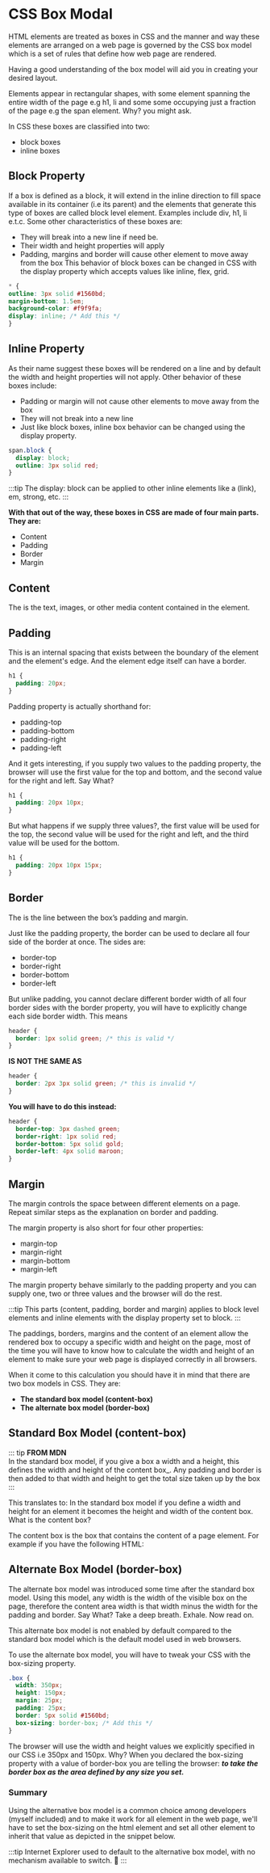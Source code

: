 # CSS Box Modal

HTML elements are treated as boxes in CSS and the manner and way these elements are arranged on a web page is governed by the CSS box model which is a set of rules that define how web page are rendered.

Having a good understanding of the box model will aid you in creating your desired layout.

Elements appear in rectangular shapes, with some element spanning the entire width of the page e.g h1, li and some some occupying just a fraction of the page e.g the span element. Why? you might ask.

In CSS these boxes are classified into two:

- block boxes
- inline boxes

## Block Property

If a box is defined as a block, it will extend in the inline direction to fill space available in its container (i.e its parent) and the elements that generate this type of boxes are called block level element. Examples include div, h1, li e.t.c. Some other characteristics of these boxes are:

- They will break into a new line if need be.
- Their width and height properties will apply
- Padding, margins and border will cause other element to move away from the box
  This behavior of block boxes can be changed in CSS with the display property which accepts values like inline, flex, grid.

```CSS
* {
outline: 3px solid #1560bd;
margin-bottom: 1.5em;
background-color: #f9f9fa;
display: inline; /* Add this */
}
```

## Inline Property

As their name suggest these boxes will be rendered on a line and by default the width and height properties will not apply. Other behavior of these boxes include:

- Padding or margin will not cause other elements to move away from the box
- They will not break into a new line
- Just like block boxes, inline box behavior can be changed using the display property.

```CSS
span.block {
  display: block;
  outline: 3px solid red;
}
```

:::tip
The display: block can be applied to other inline elements like a (link), em, strong, etc.
:::

**With that out of the way, these boxes in CSS are made of four main parts. They are:**

- Content
- Padding
- Border
- Margin

## Content

The is the text, images, or other media content contained in the element.

## Padding

This is an internal spacing that exists between the boundary of the element and the element's edge. And the element edge itself can have a border.

```css
h1 {
  padding: 20px;
}
```

Padding property is actually shorthand for:

- padding-top
- padding-bottom
- padding-right
- padding-left

And it gets interesting, if you supply two values to the padding property, the browser will use the first value for the top and bottom, and the second value for the right and left. Say What?

```css
h1 {
  padding: 20px 10px;
}
```

But what happens if we supply three values?, the first value will be used for the top, the second value will be used for the right and left, and the third value will be used for the bottom.

```css
h1 {
  padding: 20px 10px 15px;
}
```

## Border

The is the line between the box’s padding and margin.

Just like the padding property, the border can be used to declare all four side of the border at once. The sides are:

- border-top
- border-right
- border-bottom
- border-left

But unlike padding, you cannot declare different border width of all four border sides with the border property, you will have to explicitly change each side border width. This means

```css
header {
  border: 1px solid green; /* this is valid */
}
```

**IS NOT THE SAME AS**

```css
header {
  border: 2px 3px solid green; /* this is invalid */
}
```

**You will have to do this instead:**

```css
header {
  border-top: 3px dashed green;
  border-right: 1px solid red;
  border-bottom: 5px solid gold;
  border-left: 4px solid maroon;
}
```

## Margin

The margin controls the space between different elements on a page. Repeat similar steps as the explanation on border and padding.

The margin property is also short for four other properties:

- margin-top
- margin-right
- margin-bottom
- margin-left

The margin property behave similarly to the padding property and you can supply one, two or three values and the browser will do the rest.

:::tip
This parts (content, padding, border and margin) applies to block level elements and inline elements with the display property set to block.
:::

The paddings, borders, margins and the content of an element allow the rendered box to occupy a specific width and height on the page, most of the time you will have to know how to calculate the width and height of an element to make sure your web page is displayed correctly in all browsers.

When it come to this calculation you should have it in mind that there are two box models in CSS. They are:

- **The standard box model (content-box)**
- **The alternate box model (border-box)**

## Standard Box Model (content-box)

::: tip
**FROM MDN**
<br>
In the standard box model, if you give a box a width and a height, this defines the width and height of the content box\_. Any padding and border is then added to that width and height to get the total size taken up by the box
:::

This translates to: In the standard box model if you define a width and height for an element it becomes the height and width of the content box. What is the content box?

The content box is the box that contains the content of a page element. For example if you have the following HTML:

## Alternate Box Model (border-box)

The alternate box model was introduced some time after the standard box model. Using this model, any width is the width of the visible box on the page, therefore the content area width is that width minus the width for the padding and border. Say What? Take a deep breath. Exhale. Now read on.

This alternate box model is not enabled by default compared to the standard box model which is the default model used in web browsers.

To use the alternate box model, you will have to tweak your CSS with the box-sizing property.

```css
.box {
  width: 350px;
  height: 150px;
  margin: 25px;
  padding: 25px;
  border: 5px solid #1560bd;
  box-sizing: border-box; /* Add this */
}
```

The browser will use the width and height values we explicitly specified in our CSS i.e 350px and 150px. Why? When you declared the box-sizing property with a value of border-box you are telling the browser: **_to take the border box as the area defined by any size you set._**

### Summary

Using the alternative box model is a common choice among developers (myself included) and to make it work for all element in the web page, we'll have to set the box-sizing on the html element and set all other element to inherit that value as depicted in the snippet below.

:::tip
Internet Explorer used to default to the alternative box model, with no mechanism available to switch. 🤯
:::

